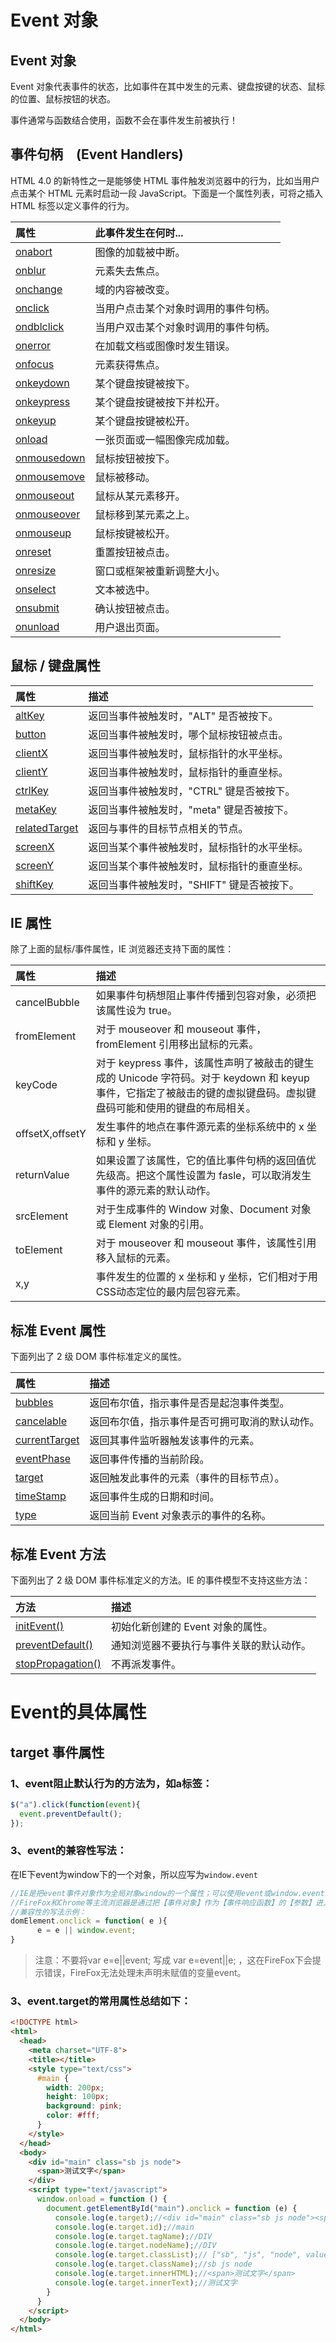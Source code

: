 # Event 对象

## Event 对象

Event 对象代表事件的状态，比如事件在其中发生的元素、键盘按键的状态、鼠标的位置、鼠标按钮的状态。

事件通常与函数结合使用，函数不会在事件发生前被执行！

## 事件句柄　(Event Handlers)

HTML 4.0 的新特性之一是能够使 HTML 事件触发浏览器中的行为，比如当用户点击某个 HTML 元素时启动一段 JavaScript。下面是一个属性列表，可将之插入 HTML 标签以定义事件的行为。

| 属性                                                         | 此事件发生在何时...                  |
| :----------------------------------------------------------- | :----------------------------------- |
| [onabort](https://www.w3school.com.cn/jsref/event_onabort.asp) | 图像的加载被中断。                   |
| [onblur](https://www.w3school.com.cn/jsref/event_onblur.asp) | 元素失去焦点。                       |
| [onchange](https://www.w3school.com.cn/jsref/event_onchange.asp) | 域的内容被改变。                     |
| [onclick](https://www.w3school.com.cn/jsref/event_onclick.asp) | 当用户点击某个对象时调用的事件句柄。 |
| [ondblclick](https://www.w3school.com.cn/jsref/event_ondblclick.asp) | 当用户双击某个对象时调用的事件句柄。 |
| [onerror](https://www.w3school.com.cn/jsref/event_onerror.asp) | 在加载文档或图像时发生错误。         |
| [onfocus](https://www.w3school.com.cn/jsref/event_onfocus.asp) | 元素获得焦点。                       |
| [onkeydown](https://www.w3school.com.cn/jsref/event_onkeydown.asp) | 某个键盘按键被按下。                 |
| [onkeypress](https://www.w3school.com.cn/jsref/event_onkeypress.asp) | 某个键盘按键被按下并松开。           |
| [onkeyup](https://www.w3school.com.cn/jsref/event_onkeyup.asp) | 某个键盘按键被松开。                 |
| [onload](https://www.w3school.com.cn/jsref/event_onload.asp) | 一张页面或一幅图像完成加载。         |
| [onmousedown](https://www.w3school.com.cn/jsref/event_onmousedown.asp) | 鼠标按钮被按下。                     |
| [onmousemove](https://www.w3school.com.cn/jsref/event_onmousemove.asp) | 鼠标被移动。                         |
| [onmouseout](https://www.w3school.com.cn/jsref/event_onmouseout.asp) | 鼠标从某元素移开。                   |
| [onmouseover](https://www.w3school.com.cn/jsref/event_onmouseover.asp) | 鼠标移到某元素之上。                 |
| [onmouseup](https://www.w3school.com.cn/jsref/event_onmouseup.asp) | 鼠标按键被松开。                     |
| [onreset](https://www.w3school.com.cn/jsref/event_onreset.asp) | 重置按钮被点击。                     |
| [onresize](https://www.w3school.com.cn/jsref/event_onresize.asp) | 窗口或框架被重新调整大小。           |
| [onselect](https://www.w3school.com.cn/jsref/event_onselect.asp) | 文本被选中。                         |
| [onsubmit](https://www.w3school.com.cn/jsref/event_onsubmit.asp) | 确认按钮被点击。                     |
| [onunload](https://www.w3school.com.cn/jsref/event_onunload.asp) | 用户退出页面。                       |

## 鼠标 / 键盘属性

| 属性                                                         | 描述                                         |
| :----------------------------------------------------------- | :------------------------------------------- |
| [altKey](https://www.w3school.com.cn/jsref/event_altkey.asp) | 返回当事件被触发时，"ALT" 是否被按下。       |
| [button](https://www.w3school.com.cn/jsref/event_button.asp) | 返回当事件被触发时，哪个鼠标按钮被点击。     |
| [clientX](https://www.w3school.com.cn/jsref/event_clientx.asp) | 返回当事件被触发时，鼠标指针的水平坐标。     |
| [clientY](https://www.w3school.com.cn/jsref/event_clienty.asp) | 返回当事件被触发时，鼠标指针的垂直坐标。     |
| [ctrlKey](https://www.w3school.com.cn/jsref/event_ctrlkey.asp) | 返回当事件被触发时，"CTRL" 键是否被按下。    |
| [metaKey](https://www.w3school.com.cn/jsref/event_metakey.asp) | 返回当事件被触发时，"meta" 键是否被按下。    |
| [relatedTarget](https://www.w3school.com.cn/jsref/event_relatedtarget.asp) | 返回与事件的目标节点相关的节点。             |
| [screenX](https://www.w3school.com.cn/jsref/event_screenx.asp) | 返回当某个事件被触发时，鼠标指针的水平坐标。 |
| [screenY](https://www.w3school.com.cn/jsref/event_screeny.asp) | 返回当某个事件被触发时，鼠标指针的垂直坐标。 |
| [shiftKey](https://www.w3school.com.cn/jsref/event_shiftkey.asp) | 返回当事件被触发时，"SHIFT" 键是否被按下。   |

## IE 属性

除了上面的鼠标/事件属性，IE 浏览器还支持下面的属性：

| 属性            | 描述                                                         |
| :-------------- | :----------------------------------------------------------- |
| cancelBubble    | 如果事件句柄想阻止事件传播到包容对象，必须把该属性设为 true。 |
| fromElement     | 对于 mouseover 和 mouseout 事件，fromElement 引用移出鼠标的元素。 |
| keyCode         | 对于 keypress 事件，该属性声明了被敲击的键生成的 Unicode 字符码。对于 keydown 和 keyup 事件，它指定了被敲击的键的虚拟键盘码。虚拟键盘码可能和使用的键盘的布局相关。 |
| offsetX,offsetY | 发生事件的地点在事件源元素的坐标系统中的 x 坐标和 y 坐标。   |
| returnValue     | 如果设置了该属性，它的值比事件句柄的返回值优先级高。把这个属性设置为 fasle，可以取消发生事件的源元素的默认动作。 |
| srcElement      | 对于生成事件的 Window 对象、Document 对象或 Element 对象的引用。 |
| toElement       | 对于 mouseover 和 mouseout 事件，该属性引用移入鼠标的元素。  |
| x,y             | 事件发生的位置的 x 坐标和 y 坐标，它们相对于用CSS动态定位的最内层包容元素。 |

## 标准 Event 属性

下面列出了 2 级 DOM 事件标准定义的属性。

| 属性                                                         | 描述                                           |
| :----------------------------------------------------------- | :--------------------------------------------- |
| [bubbles](https://www.w3school.com.cn/jsref/event_bubbles.asp) | 返回布尔值，指示事件是否是起泡事件类型。       |
| [cancelable](https://www.w3school.com.cn/jsref/event_cancelable.asp) | 返回布尔值，指示事件是否可拥可取消的默认动作。 |
| [currentTarget](https://www.w3school.com.cn/jsref/event_currenttarget.asp) | 返回其事件监听器触发该事件的元素。             |
| [eventPhase](https://www.w3school.com.cn/jsref/event_eventphase.asp) | 返回事件传播的当前阶段。                       |
| [target](https://www.w3school.com.cn/jsref/event_target.asp) | 返回触发此事件的元素（事件的目标节点）。       |
| [timeStamp](https://www.w3school.com.cn/jsref/event_timestamp.asp) | 返回事件生成的日期和时间。                     |
| [type](https://www.w3school.com.cn/jsref/event_type.asp)     | 返回当前 Event 对象表示的事件的名称。          |

## 标准 Event 方法

下面列出了 2 级 DOM 事件标准定义的方法。IE 的事件模型不支持这些方法：

| 方法                                                         | 描述                                     |
| :----------------------------------------------------------- | :--------------------------------------- |
| [initEvent()](https://www.w3school.com.cn/jsref/event_initevent.asp) | 初始化新创建的 Event 对象的属性。        |
| [preventDefault()](https://www.w3school.com.cn/jsref/event_preventdefault.asp) | 通知浏览器不要执行与事件关联的默认动作。 |
| [stopPropagation()](https://www.w3school.com.cn/jsref/event_stoppropagation.asp) | 不再派发事件。                           |

# Event的具体属性

## target 事件属性

### 1、event阻止默认行为的方法为，如a标签：



```jsx
$("a").click(function(event){
  event.preventDefault();
});
```

### 3、event的兼容性写法：

在IE下event为window下的一个对象，所以应写为`window.event`



```jsx
//IE是把event事件对象作为全局对象window的一个属性；可以使用event或window.event来访问；
//FireFox和Chrome等主流浏览器是通过把【事件对象】作为【事件响应函数】的【参数】进入传入的；
//兼容性的写法示例：
domElement.onclick = function( e ){
      e = e || window.event;
}
```

> 注意：不要将var e=e||event; 写成 var e=event||e; ，这在FireFox下会提示错误，FireFox无法处理未声明未赋值的变量event。

### 3、event.target的常用属性总结如下：



```html
<!DOCTYPE html>
<html>
  <head>
    <meta charset="UTF-8">
    <title></title>
    <style type="text/css">
      #main {
        width: 200px;
        height: 100px;
        background: pink;
        color: #fff;
      }
    </style>
  </head>
  <body>
    <div id="main" class="sb js node">
      <span>测试文字</span>
    </div>
    <script type="text/javascript">
      window.onload = function () {
        document.getElementById("main").onclick = function (e) {
          console.log(e.target);//<div id="main" class="sb js node"><span>测试文字</span></div>
          console.log(e.target.id);//main
          console.log(e.target.tagName);//DIV
          console.log(e.target.nodeName);//DIV
          console.log(e.target.classList);// ["sb", "js", "node", value: "sb js node"]
          console.log(e.target.className);//sb js node
          console.log(e.target.innerHTML);//<span>测试文字</span>
          console.log(e.target.innerText);//测试文字
        }
      }
    </script>
  </body>
</html>
```